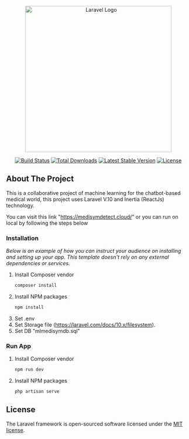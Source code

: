 <p align="center"><a href="https://laravel.com" target="_blank"><img src="https://raw.githubusercontent.com/laravel/art/master/logo-lockup/5%20SVG/2%20CMYK/1%20Full%20Color/laravel-logolockup-cmyk-red.svg" width="400" alt="Laravel Logo"></a></p>

<p align="center">
<a href="https://github.com/laravel/framework/actions"><img src="https://github.com/laravel/framework/workflows/tests/badge.svg" alt="Build Status"></a>
<a href="https://packagist.org/packages/laravel/framework"><img src="https://img.shields.io/packagist/dt/laravel/framework" alt="Total Downloads"></a>
<a href="https://packagist.org/packages/laravel/framework"><img src="https://img.shields.io/packagist/v/laravel/framework" alt="Latest Stable Version"></a>
<a href="https://packagist.org/packages/laravel/framework"><img src="https://img.shields.io/packagist/l/laravel/framework" alt="License"></a>
</p>

<!-- ABOUT THE PROJECT -->
## About The Project
This is a collaborative project of machine learning for the chatbot-based medical world, this project uses Laravel V.10 and Inertia (ReactJs) technology.

You can visit this link "https://medisymdetect.cloud/" or you can run on local by following the steps below
### Installation

_Below is an example of how you can instruct your audience on installing and setting up your app. This template doesn't rely on any external dependencies or services._

1. Install Composer vendor
   ```sh
   composer install
   ```
2. Install NPM packages
   ```sh
   npm install
   ```
4. Set .env
5. Set Storage file (https://laravel.com/docs/10.x/filesystem).
6. Set DB "mlmedisymdb.sql"

### Run App

1. Install Composer vendor
   ```sh
   npm run dev
   ```
2. Install NPM packages
   ```sh
   php artisan serve
   ```

## License

The Laravel framework is open-sourced software licensed under the [MIT license](https://opensource.org/licenses/MIT).

